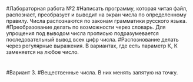 #Лабораторная работа №2
#Написать программу, которая читая файл, распознает, преобразует и выводит на экран числа по определенному правилу. Числа распознаются по законам грамматики русского языка.
#Преобразование делать по возможности через словарь. Для упрощения под выводом числа прописью подразумевается последовательный вывод всех цифр числа.
#Распознование делать через регулярные выражения. В вариантах, где есть параметр К, К заменяется на любое число.
#
#Вариант 3.
#Вещественные числа. В них менять запятую на точку.
